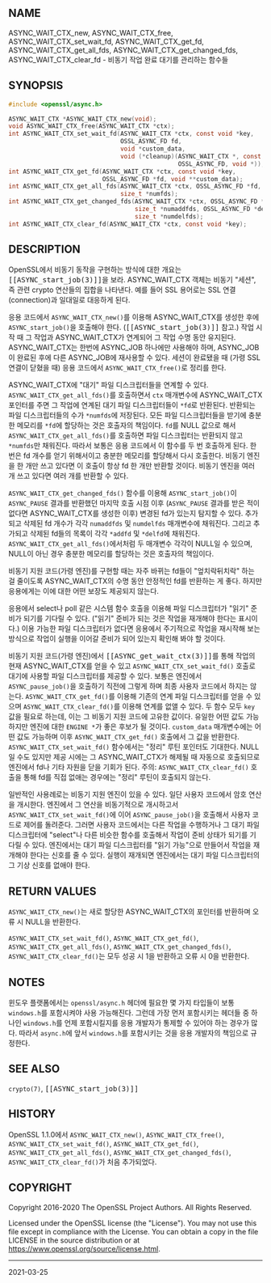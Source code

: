## NAME

ASYNC_WAIT_CTX_new, ASYNC_WAIT_CTX_free, ASYNC_WAIT_CTX_set_wait_fd, ASYNC_WAIT_CTX_get_fd, ASYNC_WAIT_CTX_get_all_fds, ASYNC_WAIT_CTX_get_changed_fds, ASYNC_WAIT_CTX_clear_fd - 비동기 작업 완료 대기를 관리하는 함수들

## SYNOPSIS

```c
#include <openssl/async.h>

ASYNC_WAIT_CTX *ASYNC_WAIT_CTX_new(void);
void ASYNC_WAIT_CTX_free(ASYNC_WAIT_CTX *ctx);
int ASYNC_WAIT_CTX_set_wait_fd(ASYNC_WAIT_CTX *ctx, const void *key,
                               OSSL_ASYNC_FD fd,
                               void *custom_data,
                               void (*cleanup)(ASYNC_WAIT_CTX *, const void *,
                                               OSSL_ASYNC_FD, void *));
int ASYNC_WAIT_CTX_get_fd(ASYNC_WAIT_CTX *ctx, const void *key,
                          OSSL_ASYNC_FD *fd, void **custom_data);
int ASYNC_WAIT_CTX_get_all_fds(ASYNC_WAIT_CTX *ctx, OSSL_ASYNC_FD *fd,
                               size_t *numfds);
int ASYNC_WAIT_CTX_get_changed_fds(ASYNC_WAIT_CTX *ctx, OSSL_ASYNC_FD *addfd,
                                   size_t *numaddfds, OSSL_ASYNC_FD *delfd,
                                   size_t *numdelfds);
int ASYNC_WAIT_CTX_clear_fd(ASYNC_WAIT_CTX *ctx, const void *key);
```

## DESCRIPTION

OpenSSL에서 비동기 동작을 구현하는 방식에 대한 개요는 <tt>[[ASYNC_start_job(3)]]</tt>을 보라. ASYNC_WAIT_CTX 객체는 비동기 "세션", 즉 관련 crypto 연산들의 집합을 나타낸다. 예를 들어 SSL 용어로는 SSL 연결(connection)과 일대일로 대응하게 된다.

응용 코드에서 `ASYNC_WAIT_CTX_new()`를 이용해 ASYNC_WAIT_CTX를 생성한 후에 `ASYNC_start_job()`을 호출해야 한다. (<tt>[[ASYNC_start_job(3)]]</tt> 참고.) 작업 시작 때 그 작업과 ASYNC_WAIT_CTX가 연계되어 그 작업 수명 동안 유지된다. ASYNC_WAIT_CTX는 한번에 ASYNC_JOB 하나에만 사용해야 하며, ASYNC_JOB이 완료된 후에 다른 ASYNC_JOB에 재사용할 수 있다. 세션이 완료됐을 때 (가령 SSL 연결이 닫혔을 때) 응용 코드에서 `ASYNC_WAIT_CTX_free()`로 정리를 한다.

ASYNC_WAIT_CTX에 "대기" 파일 디스크립터들을 연계할 수 있다. `ASYNC_WAIT_CTX_get_all_fds()`를 호출하면서 `ctx` 매개변수에 ASYNC_WAIT_CTX 포인터를 주면 그 작업에 연계된 대기 파일 디스크립터들이 `*fd`로 반환된다. 반환되는 파일 디스크립터들의 수가 `*numfds`에 저장된다. 모든 파일 디스크립터들을 받기에 충분한 메모리를 `*fd`에 할당하는 것은 호출자의 책임이다. `fd`를 NULL 값으로 해서 `ASYNC_WAIT_CTX_get_all_fds()`를 호출하면 파일 디스크립터는 반환되지 않고 `*numfds`만 채워진다. 따라서 보통은 응용 코드에서 이 함수를 두 번 호출하게 된다. 한 번은 fd 개수를 얻기 위해서이고 충분한 메모리를 할당해서 다시 호출한다. 비동기 엔진을 한 개만 쓰고 있다면 이 호출이 항상 fd 한 개만 반환할 것이다. 비동기 엔진을 여러 개 쓰고 있다면 여러 개를 반환할 수 있다.

`ASYNC_WAIT_CTX_get_changed_fds()` 함수를 이용해 `ASYNC_start_job()`이 `ASYNC_PAUSE` 결과를 반환했던 마지막 호출 시점 이후 (`ASYNC_PAUSE` 결과를 받은 적이 없다면 ASYNC_WAIT_CTX를 생성한 이후) 변경된 fd가 있는지 탐지할 수 있다. 추가되고 삭제된 fd 개수가 각각 `numaddfds` 및 `numdelfds` 매개변수에 채워진다. 그리고 추가되고 삭제된 fd들의 목록이 각각 `*addfd` 및 `*delfd`에 채워진다. `ASYNC_WAIT_CTX_get_all_fds()`에서처럼 두 매개변수 각각이 NULL일 수 있으며, NULL이 아닌 경우 충분한 메모리를 할당하는 것은 호출자의 책임이다.

비동기 지원 코드(가령 엔진)를 구현할 때는 자주 바뀌는 fd들이 "엎치락뒤치락" 하는 걸 줄이도록 ASYNC_WAIT_CTX의 수명 동안 안정적인 fd를 반환하는 게 좋다. 하지만 응용에게는 이에 대한 어떤 보장도 제공되지 않는다.

응용에서 select나 poll 같은 시스템 함수 호출을 이용해 파일 디스크립터가 "읽기" 준비가 되기를 기다릴 수 있다. ("읽기" 준비가 되는 것은 작업을 재개해야 한다는 표시이다.) 이용 가능한 파일 디스크립터가 없다면 응용에서 주기적으로 작업을 재시작해 보는 방식으로 작업이 실행을 이어갈 준비가 되어 있는지 확인해 봐야 할 것이다.

비동기 지원 코드(가령 엔진)에서 <tt>[[ASYNC_get_wait_ctx(3)]]</tt>를 통해 작업의 현재 ASYNC_WAIT_CTX를 얻을 수 있고 `ASYNC_WAIT_CTX_set_wait_fd()` 호출로 대기에 사용할 파일 디스크립터를 제공할 수 있다. 보통은 엔진에서 `ASYNC_pause_job()`을 호출하기 직전에 그렇게 하며 최종 사용자 코드에서 하지는 않는다. `ASYNC_WAIT_CTX_get_fd()`를 이용해 기존의 연계 파일 디스크립터를 얻을 수 있으며 `ASYNC_WAIT_CTX_clear_fd()`를 이용해 연계를 없앨 수 있다. 두 함수 모두 `key` 값을 필요로 하는데, 이는 그 비동기 지원 코드에 고유한 값이다. 유일한 어떤 값도 가능하지만 엔진에 대한 `ENGINE *`가 좋은 후보가 될 것이다. `custom_data` 매개변수에는 어떤 값도 가능하며 이후 `ASYNC_WAIT_CTX_get_fd()` 호출에서 그 값을 반환한다. `ASYNC_WAIT_CTX_set_wait_fd()` 함수에서는 "정리" 루틴 포인터도 기대한다. NULL일 수도 있지만 제공 시에는 그 ASYNC_WAIT_CTX가 해제될 때 자동으로 호출되므로 엔진에서 fd나 기타 자원을 닫을 기회가 된다. 주의: `ASYNC_WAIT_CTX_clear_fd()` 호출을 통해 fd를 직접 없애는 경우에는 "정리" 루틴이 호출되지 않는다.

일반적인 사용례로는 비동기 지원 엔진이 있을 수 있다. 일단 사용자 코드에서 암호 연산을 개시한다. 엔진에서 그 연산을 비동기적으로 개시하고서 `ASYNC_WAIT_CTX_set_wait_fd()`에 이어 `ASYNC_pause_job()`을 호출해서 사용자 코드로 제어를 돌려준다. 그러면 사용자 코드에서는 다른 작업을 수행하거나 그 대기 파일 디스크립터에 "select"나 다른 비슷한 함수를 호출해서 작업이 준비 상태가 되기를 기다릴 수 있다. 엔진에서는 대기 파일 디스크립터를 "읽기 가능"으로 만들어서 작업을 재개해야 한다는 신호를 줄 수 있다. 실행이 재개되면 엔진에서는 대기 파일 디스크립터의 그 기상 신호를 없애야 한다.

## RETURN VALUES

`ASYNC_WAIT_CTX_new()`는 새로 할당한 ASYNC_WAIT_CTX의 포인터를 반환하며 오류 시 NULL을 반환한다.

`ASYNC_WAIT_CTX_set_wait_fd()`, `ASYNC_WAIT_CTX_get_fd()`, `ASYNC_WAIT_CTX_get_all_fds()`, `ASYNC_WAIT_CTX_get_changed_fds()`, `ASYNC_WAIT_CTX_clear_fd()`는 모두 성공 시 1을 반환하고 오류 시 0을 반환한다.

## NOTES

윈도우 플랫폼에서는 `openssl/async.h` 헤더에 필요한 몇 가지 타입들이 보통 `windows.h`를 포함시켜야 사용 가능해진다. 그런데 가장 먼저 포함시키는 헤더들 중 하나인 `windows.h`를 언제 포함시킬지를 응용 개발자가 통제할 수 있어야 하는 경우가 많다. 따라서 `async.h`에 앞서 `windows.h`를 포함시키는 것을 응용 개발자의 책임으로 규정한다.

## SEE ALSO

`crypto(7)`, <tt>[[ASYNC_start_job(3)]]</tt>

## HISTORY

OpenSSL 1.1.0에서 `ASYNC_WAIT_CTX_new()`, `ASYNC_WAIT_CTX_free()`, `ASYNC_WAIT_CTX_set_wait_fd()`, `ASYNC_WAIT_CTX_get_fd()`, `ASYNC_WAIT_CTX_get_all_fds()`, `ASYNC_WAIT_CTX_get_changed_fds()`, `ASYNC_WAIT_CTX_clear_fd()`가 처음 추가되었다.

## COPYRIGHT

Copyright 2016-2020 The OpenSSL Project Authors. All Rights Reserved.

Licensed under the OpenSSL license (the "License").  You may not use this file except in compliance with the License.  You can obtain a copy in the file LICENSE in the source distribution or at <https://www.openssl.org/source/license.html>.

----

2021-03-25
